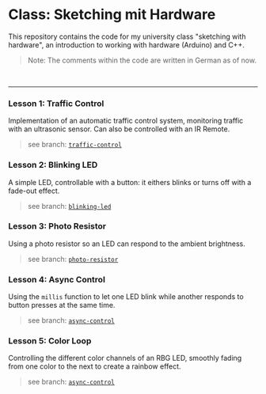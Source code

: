 # Class: Sketching mit Hardware

This repository contains the code for my university class "sketching with hardware", an introduction to working with hardware (Arduino) and C++.

> Note: The comments within the code are written in German as of now.

&nbsp;
___
### Lesson 1: Traffic Control
Implementation of an automatic traffic control system, monitoring traffic with an ultrasonic sensor. Can also be controlled with an IR Remote.
> see branch: [`traffic-control`](https://github.com/jonaskuske/sketching-with-hardware/tree/traffic-control)

### Lesson 2: Blinking LED
A simple LED, controllable with a button: it eithers blinks or turns off with a fade-out effect.
> see branch: [`blinking-led`](https://github.com/jonaskuske/sketching-with-hardware/tree/blinking-led)

### Lesson 3: Photo Resistor
Using a photo resistor so an LED can respond to the ambient brightness.
> see branch: [`photo-resistor`](https://github.com/jonaskuske/sketching-with-hardware/tree/photo-resistor)

### Lesson 4: Async Control
Using the `millis` function to let one LED blink while another responds to button presses at the same time.
> see branch: [`async-control`](https://github.com/jonaskuske/sketching-with-hardware/tree/async-control)

### Lesson 5: Color Loop
Controlling the different color channels of an RBG LED, smoothly fading from one color to the next to create a rainbow effect.
> see branch: [`async-control`](https://github.com/jonaskuske/sketching-with-hardware/tree/color-loop)
